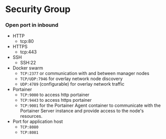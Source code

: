 # Security Group

### Open port in inbound

- HTTP
  - tcp:80
- HTTPS
  - tcp:443
- SSH
  - SSH:22
- Docker swarm
  - `TCP:2377` or communication with and between manager nodes
  - `TCP/UDP:7946` for overlay network node discovery
  - `UDP:4789` (configurable) for overlay network traffic
- Portainer
  - `TCP:9000` to access http portainer
  - `TCP:9443` to access https portainer
  - `TCP:9001` for the Portainer Agent container to communicate with the Portainer Server instance and provide access to the node's resources.
- Port for application host
  - `TCP:8080`
  - `TCP:8081`
